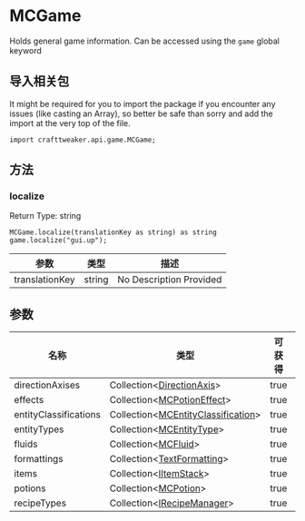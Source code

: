 # MCGame

Holds general game information. Can be accessed using the `game` global keyword

## 导入相关包

It might be required for you to import the package if you encounter any issues (like casting an Array), so better be safe than sorry and add the import at the very top of the file.
```zenscript
import crafttweaker.api.game.MCGame;
```


## 方法

### localize



Return Type: string

```zenscript
MCGame.localize(translationKey as string) as string
game.localize("gui.up");
```

| 参数             | 类型     | 描述                      |
| -------------- | ------ | ----------------------- |
| translationKey | string | No Description Provided |



## 参数

| 名称                    | 类型                                                                                                 | 可获得  | 可设置   |
| --------------------- | -------------------------------------------------------------------------------------------------- | ---- | ----- |
| directionAxises       | Collection&lt;[DirectionAxis](/vanilla/api/util/DirectionAxis)&gt;                     | true | false |
| effects               | Collection&lt;[MCPotionEffect](/vanilla/api/potions/MCPotionEffect)&gt;                | true | false |
| entityClassifications | Collection&lt;[MCEntityClassification](/vanilla/api/entity/MCEntityClassification)&gt; | true | false |
| entityTypes           | Collection&lt;[MCEntityType](/vanilla/api/entities/MCEntityType)&gt;                   | true | false |
| fluids                | Collection&lt;[MCFluid](/vanilla/api/fluid/MCFluid)&gt;                                | true | false |
| formattings           | Collection&lt;[TextFormatting](/vanilla/api/util/text/TextFormatting)&gt;              | true | false |
| items                 | Collection&lt;[IItemStack](/vanilla/api/items/IItemStack)&gt;                          | true | false |
| potions               | Collection&lt;[MCPotion](/vanilla/api/potions/MCPotion)&gt;                            | true | false |
| recipeTypes           | Collection&lt;[IRecipeManager](/vanilla/api/managers/IRecipeManager)&gt;               | true | false |

